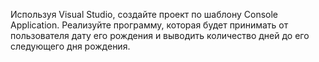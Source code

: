 Используя Visual Studio, создайте проект по шаблону Console Application.
Реализуйте программу, которая будет принимать от пользователя дату его рождения и выводить
количество дней до его следующего дня рождения.
